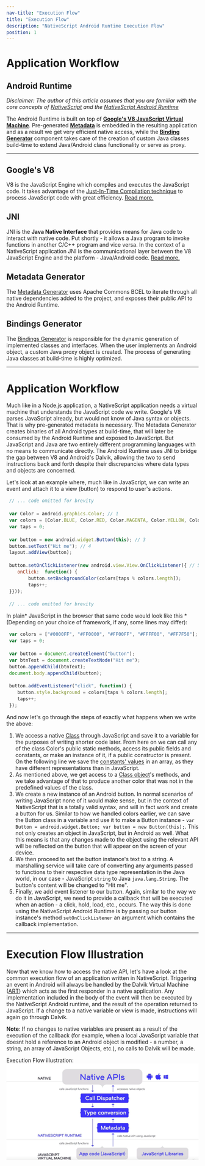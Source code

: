 ```yaml
---
nav-title: "Execution Flow"
title: "Execution Flow"
description: "NativeScript Android Runtime Execution Flow"
position: 1
---
```


# Application Workflow

Android Runtime 
---
_Disclaimer: The author of this article assumes that you are familiar with the core concepts of [NativeScript](http://docs.nativescript.org/) and the [NativeScript Android Runtime](../overview.md)_

The Android Runtime is built on top of **[Google's V8 JavaScript Virtual Machine](#googles-v8)**. Pre-generated **[Metadata](#metadata-generator)** is embedded in the resulting application and as a result we get very efficient native access, while the **[Binding Generator](#binding-generator)** component takes care of the creation of custom Java classes build-time to extend Java/Android class functionality or serve as proxy.
 
---
 
## Google's V8
 V8 is the JavaScript Engine which compiles and executes the JavaScript code. It takes advantage of the [Just-In-Time Compilation technique](http://whatis.techtarget.com/definition/just-in-time-compiler-JIT) to process JavaScript code with great efficiency. [Read more.](https://developers.google.com/v8/)
 
## JNI
 JNI is the **Java Native Interface** that provides means for Java code to interact with native code. Put shortly - it allows a Java program to invoke functions in another C/C++ program and vice versa. In the context of a NativeScript application JNI is the communicational layer between the V8 JavaScript Engine and the platform - Java/Android code. [Read more.](http://developer.android.com/training/articles/perf-jni.html)
 
## Metadata Generator 
 The [Metadata Generator](../metadata/overview.md) uses Apache Commons BCEL to iterate through all native dependencies added to the project, and exposes their public API to the Android Runtime.
     
## Bindings Generator
 The [Bindings Generator](../generator/overview.md) is responsible for the dynamic generation of implemented classes and interfaces. When the user implements an Android object, a custom Java proxy object is created. The process of generating Java classes at build-time is highly optimized.
 
---
 
# Application Workflow 
 Much like in a Node.js application, a NativeScript application needs a virtual machine that understands the JavaScript code we write. Google's V8 parses JavaScript already, but would not know of Java syntax or objects. That is why pre-generated metadata is necessary. The Metadata Generator creates binaries of all Android types at build-time, that will later be consumed by the Android Runtime and exposed to JavaScript. But JavaScript and Java are two entirely different programming languages with no means to communicate directly. The Android Runtime uses JNI to bridge the gap between V8 and Android's Dalvik, allowing the two to send instructions back and forth despite their discrepancies where data types and objects are concerned.
 
 Let's look at an example where, much like in JavaScript, we can write an event and attach it to a view (button) to respond to user's actions.
 
```javascript
 // ... code omitted for brevity
 
 var Color = android.graphics.Color; // 1
 var colors = [Color.BLUE, Color.RED, Color.MAGENTA, Color.YELLOW, Color.parseColor("#FF7F50")] // 2
 var taps = 0;
 
 var button = new android.widget.Button(this); // 3
 button.setText("Hit me"); // 4
 layout.addView(button);
 
 button.setOnClickListener(new android.view.View.OnClickListener({ // 5
    onClick:  function() {
    	button.setBackgroundColor(colors[taps % colors.length]);
    	taps++;
 }}));
            
 // ... code omitted for brevity
```
 
In plain* JavaScript in the browser that same code would look like this *(Depending on your choice of framework, if any, some lines may differ):
 
```javascript
 var colors = ["#0000FF", "#FF0000", "#FF00FF", "#FFFF00", "#FF7F50"];
 var taps = 0;
 
 var button = document.createElement("button");        
 var btnText = document.createTextNode("Hit me");
 button.appendChild(btnText);
 document.body.appendChild(button);
 
 button.addEventListener("click", function() {
    button.style.background = colors[taps % colors.length];
    taps++;
 });
```
 
And now let's go through the steps of exactly what happens when we write the above:
 
 1. We access a native [Class](https://docs.oracle.com/javase/tutorial/java/concepts/class.html) through JavaScript and save it to a variable for the purposes of writing shorter code later. From here on we can call any of the class Color's public static methods, access its public fields and constants, or make an instance of it, if a public constructor is present. On the following line we save the [constants' values](http://developer.android.com/reference/android/graphics/Color.html) in an array, as they have different representations than in JavaScript.
 2. As mentioned above, we get access to a [Class object](https://docs.oracle.com/javase/8/docs/api/java/lang/Class.html)'s methods, and we take advantage of that to produce another color that was not in the predefined values of the class.
 3. We create a new instance of an Android button. In normal scenarios of writing JavaScript none of it would make sense, but in the context of NativeScript that is a totally valid syntax, and will in fact work and create a button for us. Similar to how we handled colors earlier, we can save the Button class in a variable and use it to make a Button instance - `var Button = android.widget.Button; var button = new Button(this);`. This not only creates an object in JavaScript, but in Android as well. What this means is that any changes made to the object using the relevant API will be reflected on the button that will appear on the screen of your device.
 4. We then proceed to set the button instance's text to a string. A marshalling service will take care of converting any arguments passed to functions to their respective data type representation in the Java world, in our case - JavaScript `string` to Java `java.lang.String`. The button's content will be changed to "Hit me".
 5. Finally, we add event listener to our button. Again, similar to the way we do it in JavaScript, we need to provide a callback that will be executed when an action - a click, hold, load, etc., occurs. The way this is done using the NativeScript Android Runtime is by passing our button instance's method `setOnClickListener` an argument which contains the callback implementation.

---
 
# Execution Flow Illustration
Now that we know how to access the native API, let's have a look at the common execution flow of an application written in NativeScript.
Triggering an event in Android will always be handled by the Dalvik Virtual Machine ([ART](https://en.wikipedia.org/wiki/Android_Runtime)) which acts as the first responder in a native application. Any implementation included in the body of the event will then be executed by the NativeScript Android runtime, and the result of the operation returned to JavaScript. If a change to a native variable or view is made, instructions will again go through Dalvik. 

**Note**: If no changes to native variables are present as a result of the execution of the callback (for example, when a local JavaScript variable that doesnt hold a reference to an Android object is modified - a number, a string, an array of JavaScript Objects, etc.), no calls to Dalvik will be made.
 
Execution Flow illustration:
![How a NativeScript program's execution flow looks like on Android devices](app_process.png)

